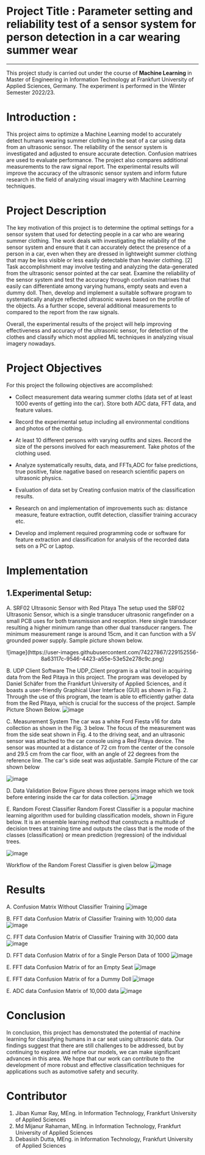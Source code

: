 # Project Title : Parameter setting and reliability test of a sensor system for person detection in a car wearing summer wear
-----------------------------------------------------------------------------------------------------------------------------
This project study is carried out under the course of **Machine Learning** in Master of Engineering in Information Technology at Frankfurt University of Applied Sciences, Germany. The experiment is performed in the Winter Semester 2022/23.

# Introduction : 

This project aims to optimize a Machine Learning model to accurately detect humans wearing summer clothing in the seat of a car using data from an ultrasonic sensor. The reliability of the sensor system is investigated and adjusted to ensure accurate detection. Confusion matrixes are used to evaluate performance. The project also compares additional measurements to the raw signal report. The experimental results will improve the accuracy of the ultrasonic sensor system and inform future research in the field of analyzing visual imagery with Machine Learning techniques.

**Project Description**
========================

The key motivation of this project is to determine the optimal settings for a sensor system that used for detecting people in a car who are wearing summer clothing. The work deals with investigating the reliability of the sensor system and ensure that it can accurately detect the presence of a person in a car, even when they are dressed in lightweight summer clothing that may be less visible or less easily detectable than heavier clothing. [2] Task accomplishment may involve testing and analyzing the data-generated from the ultrasonic sensor pointed at the car seat. Examine the reliability of the sensor system and test the accuracy through confusion matrixes that easily can differentiate among varying humans, empty seats and even a dummy doll. Then, develop and implement a suitable software program to systematically analyze reflected ultrasonic waves based on the profile of the objects. As a further scope, several additional measurements to compared to the report from the raw signals.

Overall, the experimental results of the project will help improving effectiveness and accuracy of the ultrasonic sensor, for detection of the clothes and classify which most applied ML techniques in analyzing visual imagery nowadays.


**Project Objectives**
========================

For this project the following objectives are accomplished:

-	 Collect measurement data wearing summer cloths (data set of at least 1000 events of getting into the car). Store both ADC data, FFT data, and feature values.

-	 Record the experimental setup including all environmental conditions and photos of the clothing.

-	 At least 10 different persons with varying outfits and sizes. Record the size of the persons involved for each measurement. Take photos of the clothing used.

-  Analyze systematically results, data, and FFTs,ADC for false predictions, true positive, false nagative based on research scientific papers on ultrasonic physics.

-	 Evaluation of data set by Creating confusion matrix of the classification results.

-	 Research on and implementation of improvements such as: distance measure, feature extraction, outfit detection, classifier training accuracy etc.

-   Develop and implement required programming code or software for feature extraction and classification for analysis of the recorded data sets on a PC or Laptop.


**Implementation**
==================

1.Experimental Setup:
--------------------------------
A.	SRF02 Ultrasonic Sensor with Red Pitaya
The setup used the SRF02 Ultrasonic Sensor, which is a single transducer ultrasonic rangefinder on a small PCB uses for both transmission and reception. Here single transducer resulting a higher minimum range than other dual transducer rangers. The minimum measurement range is around 15cm, and it can function with a 5V grounded power supply. Sample picture shown below.

<div align="center">
![image](https://user-images.githubusercontent.com/74227867/229152556-8a63117c-9546-4423-a55e-53e52e278c9c.png)
</div>

B.	UDP Client Software
The UDP_Client program is a vital tool in acquiring data from the Red Pitaya in this project. The program was developed by Daniel Schäfer from the Frankfurt University of Applied Sciences, and it boasts a user-friendly Graphical User Interface (GUI) as shown in Fig. 2. Through the use of this program, the team is able to efficiently gather data from the Red Pitaya, which is crucial for the success of the project. Sample Picture Shown Below.
![image](https://user-images.githubusercontent.com/74227867/229152785-e6728c95-6209-439c-9221-49b3015abd46.png)

C.	Measurement System
The car was a white Ford Fiesta v16 for data collection as shown in the Fig. 3 below. The focus of the measurement was from the side seat shown in Fig. 4 to the driving seat, and an ultrasonic sensor was attached to the car console using a Red Pitaya device. The sensor was mounted at a distance of 72 cm from the center of the console and 29.5 cm from the car floor, with an angle of 22 degrees from the reference line. The car's side seat was adjustable. Sample Picture of the car shown below

![image](https://user-images.githubusercontent.com/74227867/229152982-adbaf259-fb8e-4387-980c-95552fa576a8.png)

D.	Data Validation
Below Figure shows three persons image which we took before entering inside the car for data collection.
![image](https://user-images.githubusercontent.com/74227867/229153313-f2cab58f-546a-41fd-a786-183efc5c0452.png)  

E.	Random Forest Classifier
Random Forest Classifier is a popular machine learning algorithm used for building classification models, shown in Figure below. It is an ensemble learning method that constructs a multitude of decision trees at training time and outputs the class that is the mode of the classes (classification) or mean prediction (regression) of the individual trees.

![image](https://user-images.githubusercontent.com/74227867/229153547-10233b19-6f05-4682-a0dd-7e3d863758fe.png)

Workflow of the Random Forest Classifier is given below
![image](https://user-images.githubusercontent.com/74227867/229153609-a0cd22fa-960c-4dc8-99b2-0d249eb24190.png)


**Results**
==============

A.	Confusion Matrix Without Classifier Training
![image](https://user-images.githubusercontent.com/74227867/229154075-4eba4984-b66b-4932-ba21-ca2dcf1be0ab.png)

B.	FFT data Confusion Matrix of Classifier Training with 10,000 data
![image](https://user-images.githubusercontent.com/74227867/229154435-ebbcdf8a-0915-4510-b43f-fae6aaf610a1.png)

C.  FFT data Confusion Matrix of Classifier Training with 30,000 data
![image](https://user-images.githubusercontent.com/74227867/229154563-5b4089b1-7d2c-4ea7-8091-e215c90f5164.png)

D.  FFT data Confusion Matrix of for a Single Person Data of 1000
![image](https://user-images.githubusercontent.com/74227867/229154683-fbe06e14-be81-4d22-b8e2-580d20f58439.png)

E.  FFT data Confusion Matrix of for an Empty Seat
![image](https://user-images.githubusercontent.com/74227867/229154844-43eae168-4b1c-4d7a-a448-c3601944c765.png)

E.  FFT data Confusion Matrix of for a Dummy Doll
![image](https://user-images.githubusercontent.com/74227867/229155069-d3d52d76-f721-4e39-b6d4-013fa99d12e1.png)

E.  ADC data Confusion Matrix of 10,000 data
![image](https://user-images.githubusercontent.com/74227867/229155183-d301f8e0-93c7-4a7a-9524-403b617ed4de.png)

**Conclusion**
==============

In conclusion, this project has demonstrated the potential of machine learning for classifying humans in a car seat using ultrasonic data. Our findings suggest that there are still challenges to be addressed, but by continuing to explore and refine our models, we can make significant advances in this area. We hope that our work can contribute to the development of more robust and effective classification techniques for applications such as automotive safety and security.


**Contributor**
===============
1. Jiban Kumar  Ray, MEng. in Information Technology, Frankfurt University of Applied Sciences
2. Md Mijanur Rahaman, MEng. in Information Technology, Frankfurt University of Applied Sciences
3. Debasish Dutta, MEng. in Information Technology, Frankfurt University of Applied Sciences
